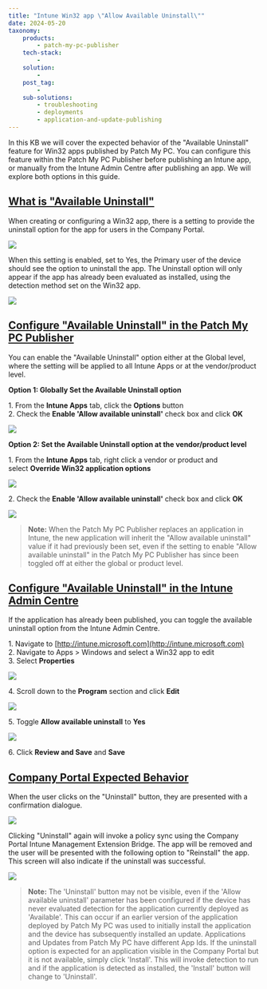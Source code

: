 ```yaml
---
title: "Intune Win32 app \"Allow Available Uninstall\""
date: 2024-05-20
taxonomy:
    products:
        - patch-my-pc-publisher
    tech-stack:
        - 
    solution:
        - 
    post_tag:
        - 
    sub-solutions:
        - troubleshooting
        - deployments
        - application-and-update-publishing
---
```


In this KB we will cover the expected behavior of the "Available Uninstall" feature for Win32 apps published by Patch My PC. You can configure this feature within the Patch My PC Publisher before publishing an Intune app, or manually from the Intune Admin Centre after publishing an app. We will explore both options in this guide.

## [What is "Available Uninstall"](#WhatIsAvailableUninstall)

When creating or configuring a Win32 app, there is a setting to provide the uninstall option for the app for users in the Company Portal.

![](/_images/Available-Uninstall.png)

When this setting is enabled, set to Yes, the Primary user of the device should see the option to uninstall the app. The Uninstall option will only appear if the app has already been evaluated as installed, using the detection method set on the Win32 app.

![](/_images/Available-Uninstall-2.png)

## [Configure "Available Uninstall" in the Patch My PC Publisher](#ConfigureAvailableUninstallPublisher)

You can enable the "Available Uninstall" option either at the Global level, where the setting will be applied to all Intune Apps or at the vendor/product level.

**Option 1: Globally Set the Available Uninstall option**

1\. From the **Intune Apps** tab, click the **Options** button  
2\. Check the **Enable 'Allow available uninstall'** check box and click **OK**

![](/_images/EnableAllowAvailableUninstall.png)

**Option 2: Set the Available Uninstall option at the vendor/product level**

1\. From the **Intune Apps** tab, right click a vendor or product and select **Override Win32 application options**

![](/_images/EnableAllowAvailableUninstallProductLevel.png)

2\. Check the **Enable 'Allow available uninstall'** check box and click **OK**

![](/_images/EnableAllowAvailableUninstallProductLevelOption.png)

> **Note:** When the Patch My PC Publisher replaces an application in Intune, the new application will inherit the "Allow available uninstall" value if it had previously been set, even if the setting to enable "Allow available uninstall" in the Patch My PC Publisher has since been toggled off at either the global or product level.

## [Configure "Available Uninstall" in the Intune Admin Centre](#ConfigureAvailableUninstallIntune)

If the application has already been published, you can toggle the available uninstall option from the Intune Admin Centre.

1\. Navigate to [http://intune.microsoft.com](http://intune.microsoft.com)  
2\. Navigate to Apps > Windows and select a Win32 app to edit  
3\. Select **Properties**

![](/_images/Available-Uninstall-5.png)

4\. Scroll down to the **Program** section and click **Edit**

![](/_images/Available-Uninstall-6.png)

5\. Toggle **Allow available uninstall** to **Yes**

![](/_images/Available-Uninstall-7.png)

6\. Click **Review and Save** and **Save**

## [Company Portal Expected Behavior](#AvailableUninstallCompanyPortal)

When the user clicks on the "Uninstall" button, they are presented with a confirmation dialogue.

![](/_images/Available-Uninstall-3.png)

Clicking "Uninstall" again will invoke a policy sync using the Company Portal Intune Management Extension Bridge. The app will be removed and the user will be presented with the following option to "Reinstall" the app. This screen will also indicate if the uninstall was successful.

![](/_images/Available-Uninstall-4.png)

> **Note:** The 'Uninstall' button may not be visible, even if the 'Allow available uninstall' parameter has been configured if the device has never evaluated detection for the application currently deployed as 'Available'. This can occur if an earlier version of the application deployed by Patch My PC was used to initially install the application and the device has subsequently installed an update. Applications and Updates from Patch My PC have different App Ids. If the uninstall option is expected for an application visible in the Company Portal but it is not available, simply click 'Install'. This will invoke detection to run and if the application is detected as installed, the 'Install' button will change to 'Uninstall'.